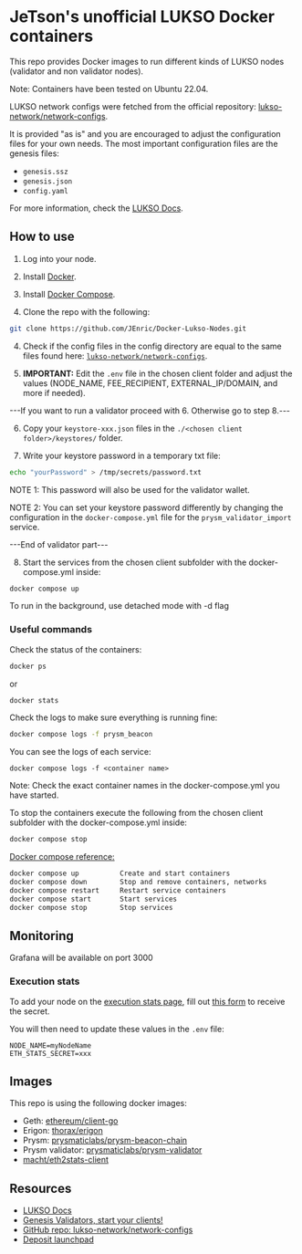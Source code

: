 # JeTson's unofficial LUKSO Docker containers

This repo provides Docker images to run different kinds of LUKSO nodes (validator and non validator nodes).

Note: Containers have been tested on Ubuntu 22.04.

LUKSO network configs were fetched from the official repository: [lukso-network/network-configs](https://github.com/lukso-network/network-configs).

It is provided "as is" and you are encouraged to adjust the configuration files for your own needs. The most important configuration files are the genesis files:

- `genesis.ssz`
- `genesis.json`
- `config.yaml`

For more information, check the [LUKSO Docs](https://docs.lukso.tech/networks/mainnet/running-a-node/).

## How to use

1. Log into your node.
2. Install [Docker](https://docs.docker.com/engine/install/ubuntu/).
3. Install [Docker Compose](https://docs.docker.com/compose/install/linux/).

3. Clone the repo with the following:

```sh
git clone https://github.com/JEnric/Docker-Lukso-Nodes.git
```

4. Check if the config files in the config directory are equal to the same files found here: [`lukso-network/network-configs`](https://github.com/lukso-network/network-configs/tree/main/mainnet/shared).

5. **IMPORTANT:** Edit the `.env` file in the chosen client folder and adjust the values (NODE_NAME, FEE_RECIPIENT, EXTERNAL_IP/DOMAIN, and more if needed).

---If you want to run a validator proceed with 6. Otherwise go to step 8.---

6. Copy your `keystore-xxx.json` files in the `./<chosen client folder>/keystores/` folder.

7. Write your keystore password in a temporary txt file:

```sh
echo "yourPassword" > /tmp/secrets/password.txt
```

NOTE 1: This password will also be used for the validator wallet.

NOTE 2: You can set your keystore password differently by changing the configuration in the `docker-compose.yml` file for the `prysm_validator_import` service.

---End of validator part---

8. Start the services from the chosen client subfolder with the docker-compose.yml inside:

```sh
docker compose up
```
To run in the background, use detached mode with -d flag

### Useful commands

Check the status of the containers:

```sh
docker ps
```
or
```sh
docker stats
```

Check the logs to make sure everything is running fine:

```sh
docker compose logs -f prysm_beacon
```
You can see the logs of each service:

```
docker compose logs -f <container name>
```
Note: Check the exact container names in the docker-compose.yml you have started.

To stop the containers execute the following from the chosen client subfolder with the docker-compose.yml inside:
```sh
docker compose stop
```
[Docker compose reference:](https://docs.docker.com/compose/reference/)
```sh
docker compose up          Create and start containers
docker compose down        Stop and remove containers, networks
docker compose restart     Restart service containers
docker compose start       Start services
docker compose stop        Stop services
```
## Monitoring

Grafana will be available on port 3000

### Execution stats

To add your node on the [execution stats page](https://stats.execution.mainnet.lukso.network/), fill out [this form](https://docs.google.com/forms/d/e/1FAIpQLSf6_vflZkaRh8dgHMiFtZI5g3DrBFKP4Sc2l2DBW95OWRFO9g/viewform) to receive the secret.

You will then need to update these values in the `.env` file:

```
NODE_NAME=myNodeName
ETH_STATS_SECRET=xxx
```

## Images

This repo is using the following docker images:

- Geth: [ethereum/client-go](https://hub.docker.com/r/ethereum/client-go)
- Erigon: [thorax/erigon](https://hub.docker.com/r/thorax/erigon)
- Prysm: [prysmaticlabs/prysm-beacon-chain](https://hub.docker.com/r/prysmaticlabs/prysm-beacon-chain)
- Prysm validator: [prysmaticlabs/prysm-validator](https://hub.docker.com/r/prysmaticlabs/prysm-validator)
- [macht/eth2stats-client](https://hub.docker.com/r/macht/eth2stats-client)

## Resources

- [LUKSO Docs](https://docs.lukso.network)
- [Genesis Validators, start your clients!](https://medium.com/lukso/genesis-validators-start-your-clients-fe01db8f3fba)
- [GitHub repo: lukso-network/network-configs](https://github.com/lukso-network/network-configs)
- [Deposit launchpad](https://deposit.mainnet.lukso.network/)
